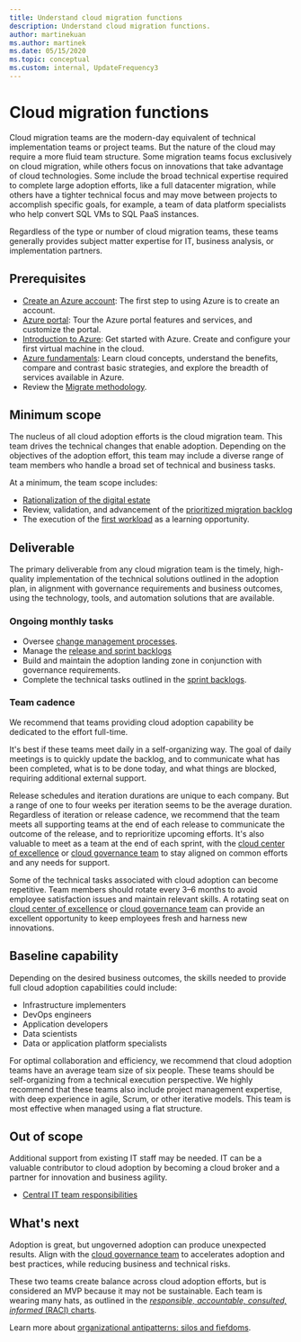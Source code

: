 ```yaml
---
title: Understand cloud migration functions
description: Understand cloud migration functions.
author: martinekuan
ms.author: martinek
ms.date: 05/15/2020
ms.topic: conceptual
ms.custom: internal, UpdateFrequency3
---
```


# Cloud migration functions

Cloud migration teams are the modern-day equivalent of technical implementation teams or project teams. But the nature of the cloud may require a more fluid team structure. Some migration teams focus exclusively on cloud migration, while others focus on innovations that take advantage of cloud technologies. Some include the broad technical expertise required to complete large adoption efforts, like a full datacenter migration, while others have a tighter technical focus and may move between projects to accomplish specific goals, for example, a team of data platform specialists who help convert SQL VMs to SQL PaaS instances.

Regardless of the type or number of cloud migration teams, these teams generally provides subject matter expertise for IT, business analysis, or implementation partners.

## Prerequisites

- [Create an Azure account](/training/modules/create-an-azure-account/): The first step to using Azure is to create an account.
- [Azure portal](/training/modules/tour-azure-portal/): Tour the Azure portal features and services, and customize the portal.
- [Introduction to Azure](/training/modules/intro-to-azure-fundamentals/): Get started with Azure. Create and configure your first virtual machine in the cloud.
- [Azure fundamentals](/training/paths/azure-for-the-data-engineer/): Learn cloud concepts, understand the benefits, compare and contrast basic strategies, and explore the breadth of services available in Azure.
- Review the [Migrate methodology](../migrate/index.md).

## Minimum scope

The nucleus of all cloud adoption efforts is the cloud migration team. This team drives the technical changes that enable adoption. Depending on the objectives of the adoption effort, this team may include a diverse range of team members who handle a broad set of technical and business tasks.

At a minimum, the team scope includes:

- [Rationalization of the digital estate](../digital-estate/index.md)
- Review, validation, and advancement of the [prioritized migration backlog](../migrate/migration-considerations/assess/release-iteration-backlog.md)
- The execution of the [first workload](../digital-estate/rationalize.md#select-the-first-workload) as a learning opportunity.

## Deliverable

The primary deliverable from any cloud migration team is the timely, high-quality implementation of the technical solutions outlined in the adoption plan, in alignment with governance requirements and business outcomes, using the technology, tools, and automation solutions that are available.

### Ongoing monthly tasks

- Oversee [change management processes](../migrate/migration-considerations/prerequisites/technical-complexity.md).
- Manage the [release and sprint backlogs](../migrate/migration-considerations/assess/release-iteration-backlog.md)
- Build and maintain the adoption landing zone in conjunction with governance requirements.
- Complete the technical tasks outlined in the [sprint backlogs](../migrate/migration-considerations/assess/release-iteration-backlog.md).

### Team cadence

We recommend that teams providing cloud adoption capability be dedicated to the effort full-time.

It's best if these teams meet daily in a self-organizing way. The goal of daily meetings is to quickly update the backlog, and to communicate what has been completed, what is to be done today, and what things are blocked, requiring additional external support.

Release schedules and iteration durations are unique to each company. But a range of one to four weeks per iteration seems to be the average duration. Regardless of iteration or release cadence, we recommend that the team meets all supporting teams at the end of each release to communicate the outcome of the release, and to reprioritize upcoming efforts. It's also valuable to meet as a team at the end of each sprint, with the [cloud center of excellence](./cloud-center-of-excellence.md) or [cloud governance team](./cloud-governance.md) to stay aligned on common efforts and any needs for support.

Some of the technical tasks associated with cloud adoption can become repetitive. Team members should rotate every 3&ndash;6 months to avoid employee satisfaction issues and maintain relevant skills. A rotating seat on [cloud center of excellence](./cloud-center-of-excellence.md) or [cloud governance team](./cloud-governance.md) can provide an excellent opportunity to keep employees fresh and harness new innovations.

## Baseline capability

Depending on the desired business outcomes, the skills needed to provide full cloud adoption capabilities could include:

- Infrastructure implementers
- DevOps engineers
- Application developers
- Data scientists
- Data or application platform specialists

For optimal collaboration and efficiency, we recommend that cloud adoption teams have an average team size of six people. These teams should be self-organizing from a technical execution perspective. We highly recommend that these teams also include project management expertise, with deep experience in agile, Scrum, or other iterative models. This team is most effective when managed using a flat structure.

## Out of scope

Additional support from existing IT staff may be needed. IT can be a valuable contributor to cloud adoption by becoming a cloud broker and a partner for innovation and business agility.

- [Central IT team responsibilities](./central-it.md)

## What's next

Adoption is great, but ungoverned adoption can produce unexpected results. Align with the [cloud governance team](./cloud-governance.md) to accelerates adoption and best practices, while reducing business and technical risks.

These two teams create balance across cloud adoption efforts, but is considered an MVP because it may not be sustainable. Each team is wearing many hats, as outlined in the [*responsible, accountable, consulted, informed* (RACI) charts](./raci-alignment.md).

Learn more about [organizational antipatterns: silos and fiefdoms](./fiefdoms-silos.md).
